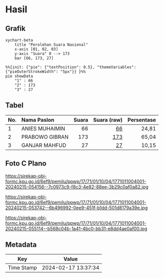 # Hasil

## Grafik

```mermaid
xychart-beta
    title "Perolehan Suara Nasional"
    x-axis [01, 02, 03]
    y-axis "Suara" 0 --> 173
    bar [66, 173, 27]
```

```mermaid
%%{init: {"pie": {"textPosition": 0.5}, "themeVariables": {"pieOuterStrokeWidth": "5px"}} }%%
pie showData
    "1" : 66
    "2" : 173
    "3" : 27
```

## Tabel

| No. | Nama Paslon    | Suara | Suara (raw) | Persentase |
|:--- |:-------------- | -----:| -----------:| ----------:|
| 1   | ANIES MUHAIMIN | 66    | [66][p-1]   | 24,81      |
| 2   | PRABOWO GIBRAN | 173   | [173][p-2]  | 65,04      |
| 3   | GANJAR MAHFUD  | 27    | [27][p-3]   | 10,15      |


[p-1]: https://github.com/gigit-pemilu/pemilu-2024/blob/main/pilpres/hitung-suara/sub/17-bengkulu/sub/71-kota-bengkulu/sub/01-selebar/sub/1004-bumi-ayu/sub/001-tps/sub/paslon-1.txt
[p-2]: https://github.com/gigit-pemilu/pemilu-2024/blob/main/pilpres/hitung-suara/sub/17-bengkulu/sub/71-kota-bengkulu/sub/01-selebar/sub/1004-bumi-ayu/sub/001-tps/sub/paslon-2.txt
[p-3]: https://github.com/gigit-pemilu/pemilu-2024/blob/main/pilpres/hitung-suara/sub/17-bengkulu/sub/71-kota-bengkulu/sub/01-selebar/sub/1004-bumi-ayu/sub/001-tps/sub/paslon-3.txt

## Foto C Plano

https://sirekap-obj-formc.kpu.go.id/6ef9/pemilu/ppwp/17/71/01/10/04/1771011004001-20240215-054156--7c0973c9-f8c3-4e82-88ee-3b29c0af0a82.jpg

https://sirekap-obj-formc.kpu.go.id/6ef9/pemilu/ppwp/17/71/01/10/04/1771011004001-20240215-053742--6b496992-0ee9-451f-b1dd-501d8179a39e.jpg

https://sirekap-obj-formc.kpu.go.id/6ef9/pemilu/ppwp/17/71/01/10/04/1771011004001-20240215-055114--b568c04b-1a41-4bc0-bb31-e8dd4ae0af00.jpg


## Metadata

| Key        | Value               |
| ---------- | ------------------- |
| Time Stamp | 2024-02-17 13:37:34 |



